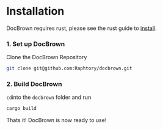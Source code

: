 # Installation

DocBrown requires rust, please see the rust guide to [install](https://doc.rust-lang.org/stable/book/ch01-01-installation.html). 

### 1. Set up DocBrown 

Clone the DocBrown Repository

```sh
git clone git@github.com:Raphtory/docbrown.git
```

### 2. Build DocBrown

`cd`into the `docbrown` folder and run 

```sh
cargo build
```

Thats it! DocBrown is now ready to use!

